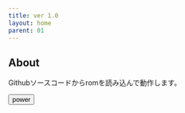 ```yaml
---
title: ver 1.0
layout: home
parent: 01
---
```

## About
Githubソースコードからromを読み込んで動作します。
<div>
	<p id="nowcount"></p>
	<input type="button" value="power" id="power" />
</div>
<script type="text/javascript" src="../../../assets/js/emulator01-1.0.js">
</script>
